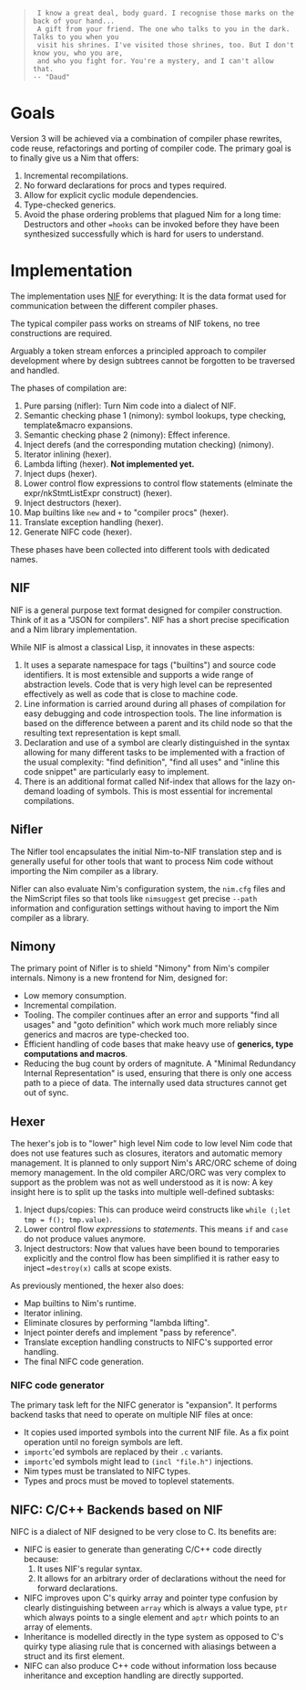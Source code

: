 >      I know a great deal, body guard. I recognise those marks on the back of your hand...
>      A gift from your friend. The one who talks to you in the dark. Talks to you when you
>      visit his shrines. I've visited those shrines, too. But I don't know you, who you are,
>      and who you fight for. You're a mystery, and I can't allow that.
>     -- "Daud"

# Goals

Version 3 will be achieved via a combination of compiler phase rewrites, code reuse, refactorings and porting of compiler code. The primary goal is to finally give us a Nim that offers:

1. Incremental recompilations.
2. No forward declarations for procs and types required.
3. Allow for explicit cyclic module dependencies.
4. Type-checked generics.
5. Avoid the phase ordering problems that plagued Nim for a long time: Destructors and other `=hooks` can be invoked before they have been synthesized successfully which is hard for users to understand.



# Implementation

The implementation uses [NIF](https://github.com/nim-lang/nifspec/blob/master/doc/nif-spec.md) for everything: It is the data format used for communication between the different compiler phases.

The typical compiler pass works on streams of NIF tokens, no tree constructions are required.

Arguably a token stream enforces a principled approach to compiler development where by design subtrees cannot be forgotten to be traversed and handled.

The phases of compilation are:

1. Pure parsing (nifler): Turn Nim code into a dialect of NIF.
2. Semantic checking phase 1 (nimony): symbol lookups, type checking, template&macro expansions.
3. Semantic checking phase 2 (nimony): Effect inference.
4. Inject derefs (and the corresponding mutation checking) (nimony).
5. Iterator inlining (hexer).
6. Lambda lifting (hexer). **Not implemented yet.**
7. Inject dups (hexer).
8. Lower control flow expressions to control flow statements (elminate the expr/nkStmtListExpr construct) (hexer).
9. Inject destructors (hexer).
10. Map builtins like `new` and `+` to "compiler procs" (hexer).
11. Translate exception handling (hexer).
12. Generate NIFC code (hexer).

These phases have been collected into different tools with dedicated names.


## NIF

NIF is a general purpose text format designed for compiler construction. Think of it as a "JSON for compilers". NIF has a short precise specification and a Nim library implementation.

While NIF is almost a classical Lisp, it innovates in these aspects:
1. It uses a separate namespace for tags ("builtins") and source code identifiers. It is most  extensible and supports a wide range of abstraction levels. Code that is very high level can be represented effectively as well as code that is close to machine code.
2. Line information is carried around during all phases of compilation for easy debugging and code introspection tools. The line information is based on the difference between a parent and its child node so that the resulting text representation is kept small.
3. Declaration and use of a symbol are clearly distinguished in the syntax allowing for many different tasks to be implemented with a fraction of the usual complexity: "find definition", "find all uses" and "inline this code snippet" are particularly easy to implement.
4. There is an additional format called Nif-index that allows for the lazy on-demand loading of symbols. This is most essential for incremental compilations.


## Nifler

The Nifler tool encapsulates the initial Nim-to-NIF translation step and is generally useful for other tools that want to process Nim code without importing the Nim compiler as a library.

Nifler can also evaluate Nim's configuration system, the `nim.cfg` files and the NimScript files so that tools like `nimsuggest` get precise `--path` information and configuration settings without having to import the Nim compiler as a library.

<div style="page-break-after: always;"></div>

## Nimony

The primary point of Nifler is to shield "Nimony" from Nim's compiler internals. Nimony is a new frontend for Nim, designed for:

- Low memory consumption.
- Incremental compilation.
- Tooling. The compiler continues after an error and supports "find all usages" and "goto definition"
  which work much more reliably since generics and macros are type-checked too.
- Efficient handling of code bases that make heavy use of **generics, type computations and macros**.
- Reducing the bug count by orders of magnitute. A "Minimal Redundancy Internal Representation" is used, ensuring that there is only one access path to a piece of data. The internally used data structures cannot get out of sync.


## Hexer

The hexer's job is to "lower" high level Nim code to low level Nim code that does not use features such as closures, iterators and automatic memory management. It is planned to only support Nim's ARC/ORC scheme of doing memory management. In the old compiler ARC/ORC was very complex to support as the problem was not as well understood as it is now: A key insight here is to split up the tasks into multiple well-defined subtasks:

1. Inject dups/copies: This can produce weird constructs like `while (;let tmp = f(); tmp.value)`.
2. Lower control flow *expressions* to *statements*. This means `if` and `case` do not produce values anymore.
3. Inject destructors: Now that values have been bound to temporaries explicitly and the control flow has been simplified it is rather easy to inject `=destroy(x)` calls at scope exists.

As previously mentioned, the hexer also does:

- Map builtins to Nim's runtime.
- Iterator inlining.
- Eliminate closures by performing "lambda lifting".
- Inject pointer derefs and implement "pass by reference".
- Translate exception handling constructs to NIFC's supported error handling.
- The final NIFC code generation.

<div style="page-break-after: always;"></div>

### NIFC code generator

The primary task left for the NIFC generator is "expansion". It performs backend tasks that need to operate on multiple NIF files at once:

- It copies used imported symbols into the current NIF file. As a fix point operation
  until no foreign symbols are left.
- `importc`'ed symbols are replaced by their `.c` variants.
- `importc`'ed symbols might lead to `(incl "file.h")` injections.
- Nim types must be translated to NIFC types.
- Types and procs must be moved to toplevel statements.


## NIFC: C/C++ Backends based on NIF

NIFC is a dialect of NIF designed to be very close to C. Its benefits are:

- NIFC is easier to generate than generating C/C++ code directly because:
  1. It uses NIF's regular syntax.
  2. It allows for an arbitrary order of declarations without the need for forward declarations.
- NIFC improves upon C's quirky array and pointer type confusion by clearly distinguishing
  between `array` which is always a value type, `ptr` which always points to a
  single element and `aptr` which points to an array of elements.
- Inheritance is modelled directly in the type system as opposed to C's quirky type aliasing
  rule that is concerned with aliasings between a struct and its first element.
- NIFC can also produce C++ code without information loss because inheritance and exception handling are directly supported.
